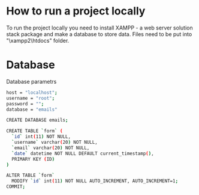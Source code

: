 # How to run a project locally
To run the project locally you need to install XAMPP - a web server solution stack package and make a database to store data.
Files need to be put into "\xampp2\htdocs" folder.

# Database
Database parametrs
```bash
host = "localhost";
username = "root";
password = "";
database = "emails"
```
```bash
CREATE DATABASE emails;
```

```bash
CREATE TABLE `form` (
  `id` int(11) NOT NULL,
  `username` varchar(20) NOT NULL,
  `email` varchar(20) NOT NULL,
  `date` datetime NOT NULL DEFAULT current_timestamp(),
  PRIMARY KEY (ID)
)

ALTER TABLE `form`
  MODIFY `id` int(11) NOT NULL AUTO_INCREMENT, AUTO_INCREMENT=1;
COMMIT;
```
